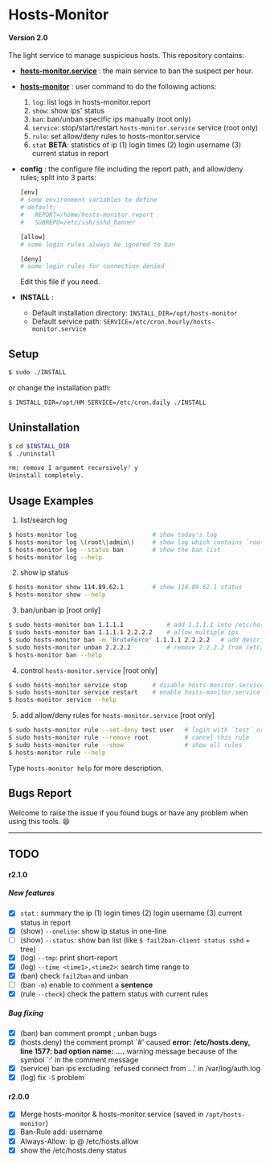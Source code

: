 # Hosts-Monitor

#### Version 2.0


The light service to manage suspicious hosts.  This repository contains:

* **[hosts-monitor.service](./service)** : 
    the main service to ban the suspect per hour. 

* **[hosts-monitor](./bin)** : 
    user command to do the following actions:

    1. `log`:       list logs in hosts-monitor.report
    2. `show`:      show ips' status
    3. `ban`:       ban/unban specific ips manually (root only)
    4. `service`:   stop/start/restart `hosts-monitor.service` service (root only)
    5. `rule`:      set allow/deny rules to hosts-monitor.service
    6. `stat` **BETA**:      statistics of ip (1) login times (2) login username (3) current status in report

* **config** :
    the configure file including the report path, and allow/deny rules; split into 3 parts:

    ```sh
    [env]
    # some environment variables to define
    # default:
    #   REPORT=/home/hosts-monitor.report
    #   SUBREPO=/etc/ssh/sshd_banner

    [allow]
    # some login rules always be ignored to ban

    [deny]
    # some login rules for connection denied

    ```

    Edit this file if you need.

* **INSTALL** :
    * Default installation directory: `INSTALL_DIR=/opt/hosts-monitor`
    * Default service path: `SERVICE=/etc/cron.hourly/hosts-monitor.service`


## Setup

```sh
$ sudo ./INSTALL
```

or change the installation path:
```sh
$ INSTALL_DIR=/opt/HM SERVICE=/etc/cron.daily ./INSTALL
```

## Uninstallation

```sh
$ cd $INSTALL_DIR
$ ./uninstall

rm: remove 1 argument recursively? y
Uninstall completely.
```


## Usage Examples

   1. list/search log

```sh
$ hosts-monitor log                     # show today's log
$ hosts-monitor log \(root\|admin\)     # show log which contains `root` or `admin`
$ hosts-monitor log --status ban        # show the ban list
$ hosts-monitor log --help
```

   2. show ip status

```sh
$ hosts-monitor show 114.89.62.1        # show 114.89.62.1 status
$ hosts-monitor show --help
```

   3. ban/unban ip [root only]

```sh
$ sudo hosts-monitor ban 1.1.1.1            # add 1.1.1.1 into /etc/hosts.deny
$ sudo hosts-monitor ban 1.1.1.1 2.2.2.2    # allow multiple ips
$ sudo hosts-monitor ban -m 'BruteForce' 1.1.1.1 2.2.2.2   # add description(no space) about ips
$ sudo hosts-monitor unban 2.2.2.2          # remove 2.2.2.2 from /etc/hosts.deny
$ hosts-monitor ban --help
```

   4. control `hosts-monitor.service` [root only]

```sh
$ sudo hosts-monitor service stop       # disable hosts-monitor.service
$ sudo hosts-monitor service restart    # enable hosts-monitor.service and run it
$ hosts-monitor service --help
```

   5. add allow/deny rules for `hosts-monitor.service` [root only]

```sh
$ sudo hosts-monitor rule --set-deny test user   # login with `test` or `user` will be rejected
$ sudo hosts-monitor rule --remove root          # cancel this rule
$ sudo hosts-monitor rule --show                 # show all rules
$ hosts-monitor rule --help
```

Type `hosts-monitor help` for more description.


## Bugs Report

Welcome to raise the issue if you found bugs or have any problem when using this tools. :smile:

---

## TODO
#### r2.1.0
##### New features
- [x] `stat` : summary the ip (1) login times (2) login username (3) current status in report
- [x] (show) `--oneline`: show ip status in one-line
- [ ] (show) `--status`: show ban list (like `$ fail2ban-client status sshd` + tree)
- [x] (log) `--tmp`: print short-report
- [x] (log) `--time <time1>,<time2>`: search time range <time1> to <time2>
- [x] (ban) check `fail2ban` and unban
- [ ] (ban `-m`) enable to comment a **sentence**
- [x] (rule `--check`) check the pattern status with current rules

##### Bug fixing
- [x] (ban) ban comment prompt ; unban bugs
- [x] (hosts.deny) the comment prompt \`#' caused **error: /etc/hosts.deny, line 1577: bad option name: ....** warning message because of the symbol \`:' in the comment message
- [x] (service) ban ips excluding \`refused connect from ...' in /var/log/auth.log
- [x] (log) fix `-S` problem

#### r2.0.0
- [x] Merge hosts-monitor & hosts-monitor.service (saved in `/opt/hosts-monitor`)
- [x] Ban-Rule add: username
- [x] Always-Allow: ip @ /etc/hosts.allow
- [x] show the /etc/hosts.deny status
